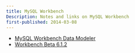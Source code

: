 ```yaml
---
title: MySQL Workbench
Description: Notes and links on MySQL Workbench
first-published: 2014-03-08
---
```


*   [MySQL Workbench Data Modeler](http://opensourcedba.wordpress.com/2014/03/06/mysql-workbench-data-modeler/)
*   [Workbench Beta 6.1.2](http://opensourcedba.wordpress.com/2014/03/05/workbench-beta-6-1-2/)
